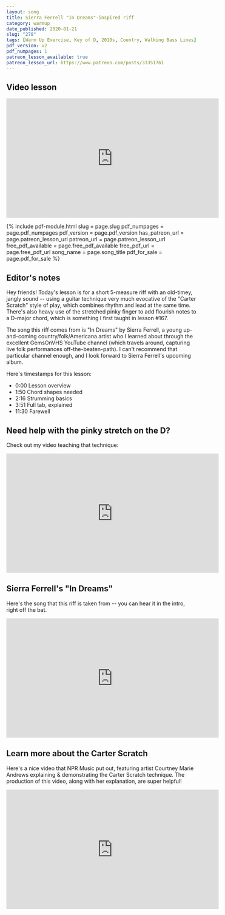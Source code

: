 ```yaml
---
layout: song
title: Sierra Ferrell "In Dreams"-inspired riff
category: warmup
date_published: 2020-01-21
slug: "278"
tags: [Warm Up Exercise, Key of D, 2010s, Country, Walking Bass Lines]
pdf_version: v2
pdf_numpages: 1
patreon_lesson_available: true
patreon_lesson_url: https://www.patreon.com/posts/33351761
---
```



## Video lesson

<!-- Coming soon... -->

<iframe width="560" height="315" src="https://www.youtube.com/embed/-Nmr0slpoPs?showinfo=0" frameborder="0" allowfullscreen></iframe>

{% include pdf-module.html slug = page.slug pdf_numpages = page.pdf_numpages pdf_version = page.pdf_version has_patreon_url = page.patreon_lesson_url patreon_url = page.patreon_lesson_url free_pdf_available = page.free_pdf_available free_pdf_url = page.free_pdf_url song_name = page.song_title pdf_for_sale = page.pdf_for_sale %}

## Editor's notes

Hey friends! Today's lesson is for a short 5-measure riff with an old-timey, jangly sound -- using a guitar technique very much evocative of the "Carter Scratch" style of play, which combines rhythm and lead at the same time. There's also heavy use of the stretched pinky finger to add flourish notes to a D-major chord, which is something I first taught in lesson #167.

The song this riff comes from is "In Dreams" by Sierra Ferrell, a young up-and-coming country/folk/Americana artist who I learned about through the excellent GemsOnVHS YouTube channel (which travels around, capturing live folk performances off-the-beaten-path). I can't recommend that particular channel enough, and I look forward to Sierra Ferrell's upcoming album.

Here's timestamps for this lesson:

- 0:00 Lesson overview
- 1:50 Chord shapes needed
- 2:16 Strumming basics
- 3:51 Full tab, explained
- 11:30 Farewell

## Need help with the pinky stretch on the D?

Check out my video teaching that technique:

<iframe width="560" height="315" src="https://www.youtube.com/embed/UyZ6maC6FxM?showinfo=0" frameborder="0" allowfullscreen></iframe>

## Sierra Ferrell's "In Dreams"

Here's the song that this riff is taken from -- you can hear it in the intro, right off the bat.

<iframe width="560" height="315" src="https://www.youtube.com/embed/6fPqmceCf90?showinfo=0" frameborder="0" allowfullscreen></iframe>

## Learn more about the Carter Scratch

Here's a nice video that NPR Music put out, featuring artist Courtney Marie Andrews explaining & demonstrating the Carter Scratch technique. The production of this video, along with her explanation, are super helpful!

<iframe width="560" height="315" src="https://www.youtube.com/embed/cc4AxM0Nxa8?showinfo=0" frameborder="0" allowfullscreen></iframe>
